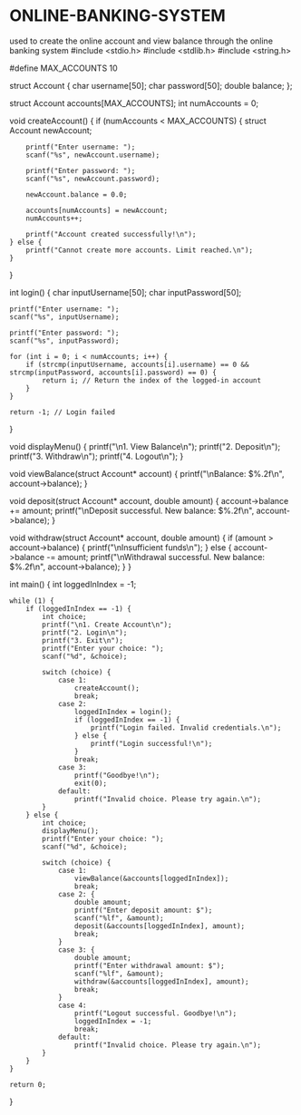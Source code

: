 # ONLINE-BANKING-SYSTEM
used to create the online account and view balance through the online banking system
#include <stdio.h>
#include <stdlib.h>
#include <string.h>

#define MAX_ACCOUNTS 10

struct Account {
    char username[50];
    char password[50];
    double balance;
};

struct Account accounts[MAX_ACCOUNTS];
int numAccounts = 0;

void createAccount() {
    if (numAccounts < MAX_ACCOUNTS) {
        struct Account newAccount;

        printf("Enter username: ");
        scanf("%s", newAccount.username);

        printf("Enter password: ");
        scanf("%s", newAccount.password);

        newAccount.balance = 0.0;

        accounts[numAccounts] = newAccount;
        numAccounts++;

        printf("Account created successfully!\n");
    } else {
        printf("Cannot create more accounts. Limit reached.\n");
    }
}

int login() {
    char inputUsername[50];
    char inputPassword[50];

    printf("Enter username: ");
    scanf("%s", inputUsername);

    printf("Enter password: ");
    scanf("%s", inputPassword);

    for (int i = 0; i < numAccounts; i++) {
        if (strcmp(inputUsername, accounts[i].username) == 0 && strcmp(inputPassword, accounts[i].password) == 0) {
            return i; // Return the index of the logged-in account
        }
    }

    return -1; // Login failed
}

void displayMenu() {
    printf("\n1. View Balance\n");
    printf("2. Deposit\n");
    printf("3. Withdraw\n");
    printf("4. Logout\n");
}

void viewBalance(struct Account* account) {
    printf("\nBalance: $%.2f\n", account->balance);
}

void deposit(struct Account* account, double amount) {
    account->balance += amount;
    printf("\nDeposit successful. New balance: $%.2f\n", account->balance);
}

void withdraw(struct Account* account, double amount) {
    if (amount > account->balance) {
        printf("\nInsufficient funds\n");
    } else {
        account->balance -= amount;
        printf("\nWithdrawal successful. New balance: $%.2f\n", account->balance);
    }
}

int main() {
    int loggedInIndex = -1;

    while (1) {
        if (loggedInIndex == -1) {
            int choice;
            printf("\n1. Create Account\n");
            printf("2. Login\n");
            printf("3. Exit\n");
            printf("Enter your choice: ");
            scanf("%d", &choice);

            switch (choice) {
                case 1:
                    createAccount();
                    break;
                case 2:
                    loggedInIndex = login();
                    if (loggedInIndex == -1) {
                        printf("Login failed. Invalid credentials.\n");
                    } else {
                        printf("Login successful!\n");
                    }
                    break;
                case 3:
                    printf("Goodbye!\n");
                    exit(0);
                default:
                    printf("Invalid choice. Please try again.\n");
            }
        } else {
            int choice;
            displayMenu();
            printf("Enter your choice: ");
            scanf("%d", &choice);

            switch (choice) {
                case 1:
                    viewBalance(&accounts[loggedInIndex]);
                    break;
                case 2: {
                    double amount;
                    printf("Enter deposit amount: $");
                    scanf("%lf", &amount);
                    deposit(&accounts[loggedInIndex], amount);
                    break;
                }
                case 3: {
                    double amount;
                    printf("Enter withdrawal amount: $");
                    scanf("%lf", &amount);
                    withdraw(&accounts[loggedInIndex], amount);
                    break;
                }
                case 4:
                    printf("Logout successful. Goodbye!\n");
                    loggedInIndex = -1;
                    break;
                default:
                    printf("Invalid choice. Please try again.\n");
            }
        }
    }

    return 0;
}
